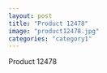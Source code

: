 ```yaml
---
layout: post
title: "Product 12478"
image: "product12478.jpg"
categories: "category1"
---
```

Product 12478
